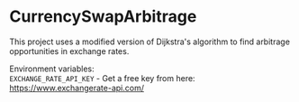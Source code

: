 # CurrencySwapArbitrage

This project uses a modified version of Dijkstra's algorithm to find arbitrage opportunities in exchange rates. 
  
Environment variables:  
`EXCHANGE_RATE_API_KEY` - Get a free key from here: https://www.exchangerate-api.com/